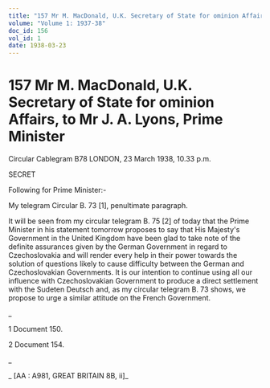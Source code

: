 ```yaml
---
title: "157 Mr M. MacDonald, U.K. Secretary of State for ominion Affairs, to Mr J. A. Lyons, Prime Minister"
volume: "Volume 1: 1937-38"
doc_id: 156
vol_id: 1
date: 1938-03-23
---
```


# 157 Mr M. MacDonald, U.K. Secretary of State for ominion Affairs, to Mr J. A. Lyons, Prime Minister

Circular Cablegram B78 LONDON, 23 March 1938, 10.33 p.m.

SECRET

Following for Prime Minister:-

My telegram Circular B. 73 [1], penultimate paragraph.

It will be seen from my circular telegram B. 75 [2] of today that the Prime Minister in his statement tomorrow proposes to say that His Majesty's Government in the United Kingdom have been glad to take note of the definite assurances given by the German Government in regard to Czechoslovakia and will render every help in their power towards the solution of questions likely to cause difficulty between the German and Czechoslovakian Governments. It is our intention to continue using all our influence with Czechoslovakian Government to produce a direct settlement with the Sudeten Deutsch and, as my circular telegram B. 73 shows, we propose to urge a similar attitude on the French Government.

_

1 Document 150.

2 Document 154.

_

_ [AA : A981, GREAT BRITAIN 8B, ii]_

